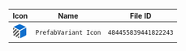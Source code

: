 | Icon | Name | File ID |
| ---  | ---  | ---     |
| ![](PrefabVariant%20Icon.png) | `PrefabVariant Icon` | `484455839441822243` |
